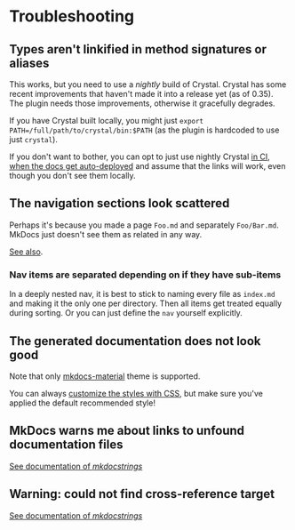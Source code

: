 # Troubleshooting

## Types aren't linkified in method signatures or aliases

This works, but you need to use a *nightly* build of Crystal. Crystal has some recent improvements that haven't made it into a release yet (as of 0.35). The plugin needs those improvements, otherwise it gracefully degrades.

If you have Crystal built locally, you might just `export PATH=/full/path/to/crystal/bin:$PATH` (as the plugin is hardcoded to use just `crystal`).

If you don't want to bother, you can opt to just use nightly Crystal [in CI, when the docs get auto-deployed](quickstart/ci.md) and assume that the links will work, even though you don't see them locally.

## The navigation sections look scattered

Perhaps it's because you made a page `Foo.md` and separately `Foo/Bar.md`. MkDocs just doesn't see them as related in any way.

[See also](quickstart/migrate.md#really-preserving-the-urls).

### Nav items are separated depending on if they have sub-items

In a deeply nested nav, it is best to stick to naming every file as `index.md` and making it the only one per directory. Then all items get treated equally during sorting. Or you can just define the `nav` yourself explicitly.

## The generated documentation does not look good

Note that only [mkdocs-material](https://squidfunk.github.io/mkdocs-material/) theme is supported.

You can always [customize the styles with CSS](styling.md), but make sure you've applied the default recommended style!

## MkDocs warns me about links to unfound documentation files

[See documentation of *mkdocstrings*](https://pawamoy.github.io/mkdocstrings/troubleshooting/#mkdocs-warns-me-about-links-to-unfound-documentation-files)

## Warning: could not find cross-reference target

[See documentation of *mkdocstrings*](https://pawamoy.github.io/mkdocstrings/troubleshooting/#warning-could-not-find-cross-reference-target)
